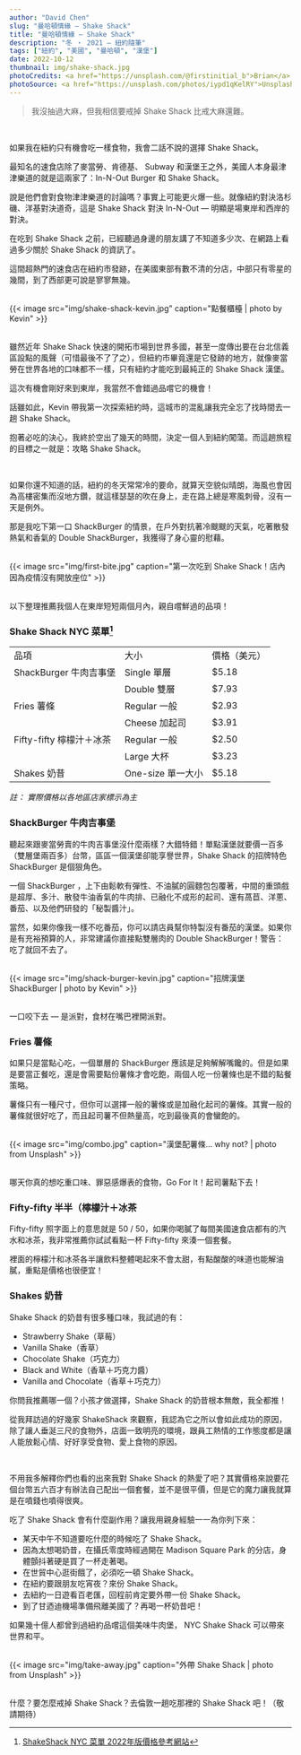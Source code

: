 ```yaml
---
author: "David Chen"
slug: "曼哈頓情緣 — Shake Shack"
title: "曼哈頓情緣 — Shake Shack"
description: "冬 ・ 2021 — 紐約隨筆"
tags: ["紐約", "美國", "曼哈頓", "漢堡"]
date: 2022-10-12
thumbnail: img/shake-shack.jpg
photoCredits: <a href="https://unsplash.com/@firstinitial_b">Brian</a>
photoSource: <a href="https://unsplash.com/photos/iypd1qKelRY">Unsplash</a>
---
```

<blockquote class="blockquote">
    我沒抽過大麻，但我相信要戒掉 Shake Shack 比戒大麻還難。
</blockquote>

<br>

如果我在紐約只有機會吃一樣食物，我會二話不說的選擇 Shake Shack。

最知名的速食店除了麥當勞、肯德基、 Subway 和漢堡王之外，美國人本身最津津樂道的就是這兩家了：In-N-Out Burger 和 Shake Shack。

說是他們會對食物津津樂道的討論嗎？事實上可能更火爆一些。就像紐約對決洛杉磯、洋基對決道奇，這是 Shake Shack 對決 In-N-Out — 明顯是場東岸和西岸的對決。

在吃到 Shake Shack 之前，已經聽過身邊的朋友講了不知道多少次、在網路上看過多少關於 Shake Shack 的資訊了。

這間超熱門的速食店在紐約市發跡，在美國東部有數不清的分店，中部只有零星的幾間，到了西部更可說是寥寥無幾。

<br>

<div class="col-sm-12 col-md-8 mx-auto">
{{< image src="img/shake-shack-kevin.jpg" caption="點餐櫃檯 | photo by Kevin" >}}
</div>

<br>

雖然近年 Shake Shack 快速的開拓市場到世界多國，甚至一度傳出要在台北信義區設點的風聲（可惜最後不了了之），但紐約市畢竟還是它發跡的地方，就像麥當勞在世界各地的口味都不一樣，只有紐約才能吃到最純正的 Shake Shack 漢堡。

這次有機會剛好來到東岸，我當然不會錯過品嚐它的機會！

話雖如此，Kevin 帶我第一次探索紐約<!-- (link: wandering in NYC with Kevin) -->時，這城市的混亂讓我完全忘了找時間去一趟 Shake Shack。

抱著必吃的決心，我終於空出了幾天的時間，決定一個人到紐約闖蕩。而這趟旅程的目標之一就是：攻略 Shake Shack。

<br>

如果你還不知道的話，紐約的冬天常常冷的要命，就算天空貌似晴朗，海風也會因為高樓密集而沒地方鑽，就這樣瑟瑟的吹在身上，走在路上總是寒風刺骨，沒有一天是例外。

那是我吃下第一口 ShackBurger 的情景，在戶外對抗著冷颼颼的天氣，吃著散發熱氣和香氣的 Double ShackBurger，我獲得了身心靈的慰藉。

<br>

<div class="col-sm-12 col-md-8 mx-auto">
{{< image src="img/first-bite.jpg" caption="第一次吃到 Shake Shack！店內因為疫情沒有開放座位" >}}
</div>

<br>

以下整理推薦我個人在東岸短短兩個月內，親自嚐鮮過的品項！

### Shake Shack NYC 菜單[^1]

<table class="table">
    <tr>
        <td>品項</td>
        <td>大小</td>
        <td>價格（美元）</td>
    </tr>
    <tr>
        <td>ShackBurger 牛肉吉事堡</td>
        <td>Single 單層</td>
        <td>$5.18</td>
    </tr>
    <tr>
        <td></td>
        <td>Double 雙層</td>
        <td>$7.93</td>
    </tr>
    <tr>
        <td>Fries 薯條</td>
        <td>Regular 一般</td>
        <td>$2.93</td>
    </tr>
    <tr>
        <td></td>
        <td>Cheese 加起司</td>
        <td>$3.91</td>
    </tr>
    <tr>
        <td>Fifty-fifty 檸檬汁＋冰茶</td>
        <td>Regular 一般</td>
        <td>$2.50</td>
    </tr>
    <tr>
        <td></td>
        <td>Large 大杯</td>
        <td>$3.23</td>
    </tr>
    <tr>
        <td>Shakes 奶昔</td>
        <td>One-size 單一大小</td>
        <td>$5.18</td>
    </tr>
</table>

*註： 實際價格以各地區店家標示為主*

### ShackBurger 牛肉吉事堡

聽起來跟麥當勞賣的牛肉吉事堡沒什麼兩樣？大錯特錯！單點漢堡就要價一百多（雙層堡兩百多）台幣，區區一個漢堡卻能享譽世界，Shake Shack 的招牌特色 ShackBurger 是個狠角色。

一個 ShackBurger ，上下由鬆軟有彈性、不油膩的圓麵包包覆著，中間的重頭戲是超厚、多汁、散發牛油香氣的牛肉排、已融化不成形的起司、還有萵苣、洋蔥、番茄、以及他們研發的「秘製醬汁」。

當然，如果你像我一樣不吃番茄，你可以請店員幫你特製沒有番茄的漢堡。如果你是有充裕預算的人，非常建議你直接點雙層肉的 Double ShackBurger！警告：吃了就回不去了。

<br>

<div class="col-sm-12 col-md-8 mx-auto">
{{< image src="img/shack-burger-kevin.jpg" caption="招牌漢堡 ShackBurger | photo by Kevin" >}}
</div>

<br>

一口咬下去 — 是派對，食材在嘴巴裡開派對。

### Fries 薯條

如果只是當點心吃，一個單層的 ShackBurger 應該是足夠解解嘴饞的。但是如果是要當正餐吃，還是會需要點份薯條才會吃飽，兩個人吃一份薯條也是不錯的點餐策略。

薯條只有一種尺寸，但你可以選擇一般的薯條或是加融化起司的薯條。其實一般的薯條就很好吃了，而且起司薯不但熱量高，吃到最後真的會蠻飽的。

<br>

<div class="col-sm-12 col-md-8 mx-auto">
{{< image src="img/combo.jpg" caption="漢堡配薯條... why not? | photo from Unsplash" >}}
</div>

<br>

哪天你真的想吃重口味、罪惡感爆表的食物，Go For It！起司薯點下去！

### Fifty-fifty 半半（檸檬汁＋冰茶

Fifty-fifty 照字面上的意思就是 50 / 50，如果你喝膩了每間美國速食店都有的汽水和冰茶，我非常推薦你試試看點一杯 Fifty-fifty 來湊一個套餐。

裡面的檸檬汁和冰茶各半讓飲料整體喝起來不會太甜，有點酸酸的味道也能解油膩，重點是價格也很便宜！

<!-- ![Drink] -->

### Shakes 奶昔

Shake Shack 的奶昔有很多種口味，我試過的有：

- Strawberry Shake（草莓）
- Vanilla Shake（香草）
- Chocolate Shake（巧克力）
- Black and White（香草＋巧克力醬）
- Vanilla and Chocolate（香草＋巧克力）

你問我推薦哪一個？小孩才做選擇，Shake Shack 的奶昔根本無敵，我全都推！

<!-- ![shake] -->

從我拜訪過的好幾家 ShakeShack 來觀察，我認為它之所以會如此成功的原因，除了讓人垂涎三尺的食物外，店面一致明亮的環境，跟員工熱情的工作態度都是讓人能放鬆心情、好好享受食物、愛上食物的原因。

<br>

不用我多解釋你們也看的出來我對 Shake Shack 的熱愛了吧？其實價格來說要花個台幣五六百才有辦法自己配出一個套餐，並不是很平價，但是它的魔力讓我就算是在噴錢也噴得很爽。

吃了 Shake Shack 會有什麼副作用？讓我用親身經驗一一為你列下來：

- 某天中午不知道要吃什麼的時候吃了 Shake Shack。
- 因為太想喝奶昔，在攝氏零度時經過開在 Madison Square Park 的分店，身體顫抖著硬是買了一杯走著喝。
- 在世貿中心逛街餓了，必須吃一頓 Shake Shack。
- 在紐約要跟朋友吃宵夜？來份 Shake Shack。
- 去紐約一日遊看百老匯，回程前肯定要外帶一份 Shake Shack。
- 到了甘迺迪機場準備飛離美國了？再喝一杯奶昔吧！

如果幾十億人都曾到過紐約品嚐這個美味牛肉堡， NYC Shake Shack 可以帶來世界和平。

<br>

<div class="col-sm-12 col-md-8 mx-auto">
{{< image src="img/take-away.jpg" caption="外帶 Shake Shack | photo from Unsplash" >}}
</div>

<br>

什麼？要怎麼戒掉 Shake Shack？去倫敦一趟吃那裡的 Shake Shack 吧！（敬請期待）

[^1]: [ShakeShack NYC 菜單 2022年版價格參考網站](https://www.fastfoodmenuprices.com/shake-shack-prices/)